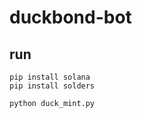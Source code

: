 # duckbond-bot

## run

```commandline
pip install solana
pip install solders

python duck_mint.py
```
